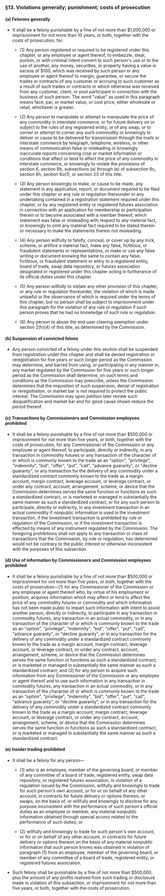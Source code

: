 ### §13. Violations generally; punishment; costs of prosecution
#### (a) Felonies generally
* It shall be a felony punishable by a fine of not more than $1,000,000 or imprisonment for not more than 10 years, or both, together with the costs of prosecution, for:

  * (1) Any person registered or required to be registered under this chapter, or any employee or agent thereof, to embezzle, steal, purloin, or with criminal intent convert to such person's use or to the use of another, any money, securities, or property having a value in excess of $100, which was received by such person or any employee or agent thereof to margin, guarantee, or secure the trades or contracts of any customer or accruing to such customer as a result of such trades or contracts or which otherwise was received from any customer, client, or pool participant in connection with the business of such person. The word "value" as used in this paragraph means face, par, or market value, or cost price, either wholesale or retail, whichever is greater.

  * (2) Any person to manipulate or attempt to manipulate the price of any commodity in interstate commerce, or for future delivery on or subject to the rules of any registered entity, or of any swap, or to corner or attempt to corner any such commodity or knowingly to deliver or cause to be delivered for transmission through the mails or interstate commerce by telegraph, telephone, wireless, or other means of communication false or misleading or knowingly inaccurate reports concerning crop or market information or conditions that affect or tend to affect the price of any commodity in interstate commerce, or knowingly to violate the provisions of section 6, section 6b, subsections (a) through (e) of subsection 6c, section 6h, section 6o(1), or section 23 of this title.

  * (3) Any person knowingly to make, or cause to be made, any statement in any application, report, or document required to be filed under this chapter or any rule or regulation thereunder or any undertaking contained in a registration statement required under this chapter, or by any registered entity or registered futures association in connection with an application for membership or participation therein or to become associated with a member thereof, which statement was false or misleading with respect to any material fact, or knowingly to omit any material fact required to be stated therein or necessary to make the statements therein not misleading.

  * (4) Any person willfully to falsify, conceal, or cover up by any trick, scheme, or artifice a material fact, make any false, fictitious, or fraudulent statements or representations, or make or use any false writing or document knowing the same to contain any false, fictitious, or fraudulent statement or entry to a registered entity, board of trade, swap data repository, or futures association designated or registered under this chapter acting in furtherance of its official duties under this chapter.

  * (5) Any person willfully to violate any other provision of this chapter, or any rule or regulation thereunder, the violation of which is made unlawful or the observance of which is required under the terms of this chapter, but no person shall be subject to imprisonment under this paragraph for the violation of any rule or regulation if such person proves that he had no knowledge of such rule or regulation.

  * (6) Any person to abuse the end user clearing exemption under section 2(h)(4) of this title, as determined by the Commission.

#### (b) Suspension of convicted felons
* Any person convicted of a felony under this section shall be suspended from registration under this chapter and shall be denied registration or reregistration for five years or such longer period as the Commission may determine, and barred from using, or participating in any manner in, any market regulated by the Commission for five years or such longer period as the Commission shall determine, on such terms and conditions as the Commission may prescribe, unless the Commission determines that the imposition of such suspension, denial of registration or reregistration, or market bar is not required to protect the public interest. The Commission may upon petition later review such disqualification and market bar and for good cause shown reduce the period thereof.

#### (c) Transactions by Commissioners and Commission employees prohibited
* It shall be a felony punishable by a fine of not more than $500,000 or imprisonment for not more than five years, or both, together with the costs of prosecution, for any Commissioner of the Commission or any employee or agent thereof, to participate, directly or indirectly, in any transaction in commodity futures or any transaction of the character of or which is commonly known to the trade as an "option", "privilege", "indemnity", "bid", "offer", "put", "call", "advance guaranty", or "decline guaranty", or any transaction for the delivery of any commodity under a standardized contract commonly known to the trade as a margin account, margin contract, leverage account, or leverage contract, or under any contract, account, arrangement, scheme, or device that the Commission determines serves the same function or functions as such a standardized contract, or is marketed or managed in substantially the same manner as such a standardized contract, or for any such person to participate, directly or indirectly, in any investment transaction in an actual commodity if nonpublic information is used in the investment transaction, if the investment transaction is prohibited by rule or regulation of the Commission, or if the investment transaction is effected by means of any instrument regulated by the Commission. The foregoing prohibitions shall not apply to any transaction or class of transactions that the Commission, by rule or regulation, has determined would not be contrary to the public interest or otherwise inconsistent with the purposes of this subsection.

#### (d) Use of information by Commissioners and Commission employees prohibited
* It shall be a felony punishable by a fine of not more than $500,000 or imprisonment for not more than five years, or both, together with the costs of prosecution—(1) for any Commissioner of the Commission or any employee or agent thereof who, by virtue of his employment or position, acquires information which may affect or tend to affect the price of any commodity futures or commodity and which information has not been made public to impart such information with intent to assist another person, directly or indirectly, to participate in any transaction in commodity futures, any transaction in an actual commodity, or in any transaction of the character of or which is commonly known to the trade as an "option", "privilege", "indemnity", "bid", "offer", "put", "call", "advance guaranty", or "decline guaranty", or in any transaction for the delivery of any commodity under a standardized contract commonly known to the trade as a margin account, margin contract, leverage account, or leverage contract, or under any contract, account, arrangement, scheme, or device that the Commission determines serves the same function or functions as such a standardized contract, or is marketed or managed in substantially the same manner as such a standardized contract; and (2) for any person to acquire such information from any Commissioner of the Commission or any employee or agent thereof and to use such information in any transaction in commodity futures, any transaction in an actual commodity, or in any transaction of the character of or which is commonly known to the trade as an "option", "privilege", "indemnity", "bid", "offer", "put", "call", "advance guaranty", or "decline guaranty", or in any transaction for the delivery of any commodity under a standardized contract commonly known to the trade as a margin account, margin contract, leverage account, or leverage contract, or under any contract, account, arrangement, scheme, or device that the Commission determines serves the same function or functions as such a standardized contract, or is marketed or managed in substantially the same manner as such a standardized contract.

#### (e) Insider trading prohibited
* It shall be a felony for any person—

  * (1) who is an employee, member of the governing board, or member of any committee of a board of trade, registered entity, swap data repository, or registered futures association, in violation of a regulation issued by the Commission, willfully and knowingly to trade for such person's own account, or for or on behalf of any other account, in contracts for future delivery or options thereon, or swaps, on the basis of, or willfully and knowingly to disclose for any purpose inconsistent with the performance of such person's official duties as an employee or member, any material nonpublic information obtained through special access related to the performance of such duties; or

  * (2) willfully and knowingly to trade for such person's own account, or for or on behalf of any other account, in contracts for future delivery or options thereon on the basis of any material nonpublic information that such person knows was obtained in violation of paragraph (1) from an employee, member of the governing board, or member of any committee of a board of trade, registered entity, or registered futures association.


* Such felony shall be punishable by a fine of not more than $500,000, plus the amount of any profits realized from such trading or disclosure made in violation of this subsection, or imprisonment for not more than five years, or both, together with the costs of prosecution.
